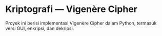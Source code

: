 # Kriptografi — Vigenère Cipher

Proyek ini berisi implementasi Vigenère Cipher dalam Python, termasuk versi GUI, enkripsi, dan dekripsi.
